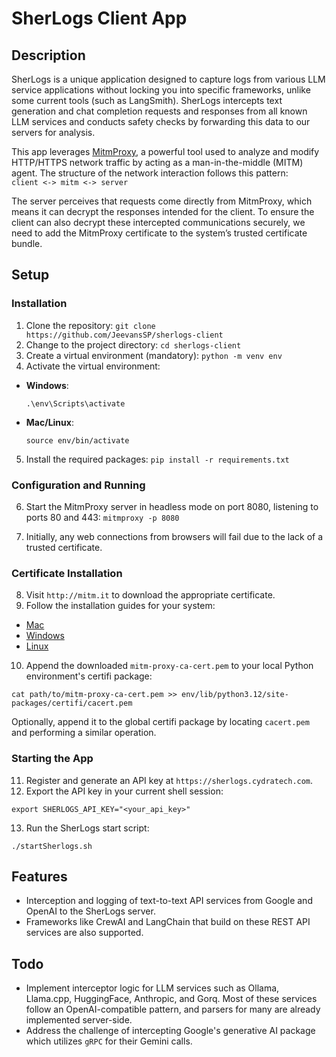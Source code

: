 # SherLogs Client App

## Description

SherLogs is a unique application designed to capture logs from various LLM service applications without locking you into specific frameworks, unlike some current tools (such as LangSmith). SherLogs intercepts text generation and chat completion requests and responses from all known LLM services and conducts safety checks by forwarding this data to our servers for analysis.

This app leverages [MitmProxy](https://mitmproxy.org/), a powerful tool used to analyze and modify HTTP/HTTPS network traffic by acting as a man-in-the-middle (MITM) agent. The structure of the network interaction follows this pattern:  
    ```
    client <-> mitm <-> server  
    ```

The server perceives that requests come directly from MitmProxy, which means it can decrypt the responses intended for the client. To ensure the client can also decrypt these intercepted communications securely, we need to add the MitmProxy certificate to the system’s trusted certificate bundle.

## Setup

### Installation

1. Clone the repository: 
    `git clone https://github.com/JeevansSP/sherlogs-client`
2. Change to the project directory: 
    `cd sherlogs-client`
3. Create a virtual environment (mandatory): 
    `python -m venv env`
4. Activate the virtual environment:
- **Windows**:
  ```
  .\env\Scripts\activate
  ```
- **Mac/Linux**:
  ```
  source env/bin/activate
  ```
5. Install the required packages: 
    `pip install -r requirements.txt`  

### Configuration and Running

6. Start the MitmProxy server in headless mode on port 8080, listening to ports 80 and 443: 
    `mitmproxy -p 8080`

7. Initially, any web connections from browsers will fail due to the lack of a trusted certificate.

### Certificate Installation

8. Visit `http://mitm.it` to download the appropriate certificate.
9. Follow the installation guides for your system:
- [Mac](https://www.youtube.com/watch?v=7BXsaU42yok&t=525s)
- [Windows](https://www.youtube.com/watch?v=AacH2L_D2B8)
- [Linux](https://www.youtube.com/watch?v=igcsLKDfssw)
10. Append the downloaded `mitm-proxy-ca-cert.pem` to your local Python environment's certifi package:
 ```
 cat path/to/mitm-proxy-ca-cert.pem >> env/lib/python3.12/site-packages/certifi/cacert.pem
 ```
 Optionally, append it to the global certifi package by locating `cacert.pem` and performing a similar operation.

### Starting the App

11. Register and generate an API key at 
    `https://sherlogs.cydratech.com`.
12. Export the API key in your current shell session:
 ```
 export SHERLOGS_API_KEY="<your_api_key>"
 ```
13. Run the SherLogs start script:
 ```
 ./startSherlogs.sh
 ```

## Features

- Interception and logging of text-to-text API services from Google and OpenAI to the SherLogs server.
- Frameworks like CrewAI and LangChain that build on these REST API services are also supported.

## Todo

- Implement interceptor logic for LLM services such as Ollama, Llama.cpp, HuggingFace, Anthropic, and Gorq. Most of these services follow an OpenAI-compatible pattern, and parsers for many are already implemented server-side.
- Address the challenge of intercepting Google's generative AI package which utilizes `gRPC` for their Gemini calls.




